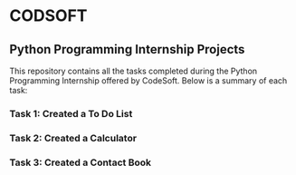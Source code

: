 # CODSOFT
## Python Programming Internship Projects

This repository contains all the tasks completed during the Python Programming Internship offered by CodeSoft. Below is a summary of each task:

### Task 1: Created a To Do List

### Task 2: Created a Calculator

### Task 3: Created a Contact Book
